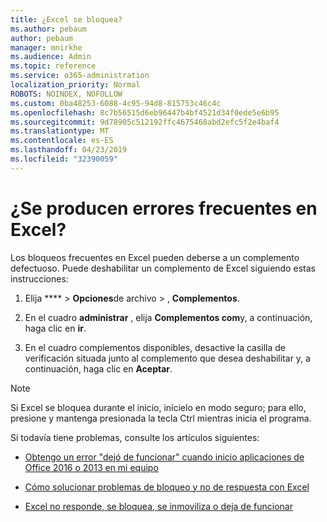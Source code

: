 ```yaml
---
title: ¿Excel se bloquea?
ms.author: pebaum
author: pebaum
manager: mnirkhe
ms.audience: Admin
ms.topic: reference
ms.service: o365-administration
localization_priority: Normal
ROBOTS: NOINDEX, NOFOLLOW
ms.custom: 0ba48253-6088-4c95-94d8-815753c46c4c
ms.openlocfilehash: 8c7b56515d6eb96447b4bf4521d34f0ede5e6b95
ms.sourcegitcommit: 9d78905c512192ffc4675468abd2efc5f2e4baf4
ms.translationtype: MT
ms.contentlocale: es-ES
ms.lasthandoff: 04/23/2019
ms.locfileid: "32390059"
---
```

# <a name="frequent-excel-crashes"></a>¿Se producen errores frecuentes en Excel?

Los bloqueos frecuentes en Excel pueden deberse a un complemento defectuoso. Puede deshabilitar un complemento de Excel siguiendo estas instrucciones:
  
1. Elija **** \> **Opciones**de archivo \> , **Complementos**.
    
2. En el cuadro **administrar** , elija **Complementos com**y, a continuación, haga clic en **ir**.
    
3. En el cuadro complementos disponibles, desactive la casilla de verificación situada junto al complemento que desea deshabilitar y, a continuación, haga clic en **Aceptar**.
    
> [!NOTE]
> Si Excel se bloquea durante el inicio, inícielo en modo seguro; para ello, presione y mantenga presionada la tecla Ctrl mientras inicia el programa. 
  
Si todavía tiene problemas, consulte los artículos siguientes:
  
- [Obtengo un error "dejó de funcionar" cuando inicio aplicaciones de Office 2016 o 2013 en mi equipo](https://support.office.com/article/52bd7985-4e99-4a35-84c8-2d9b8301a2fa.aspx)
    
- [Cómo solucionar problemas de bloqueo y no de respuesta con Excel](https://support.microsoft.com/help/2758592/how-to-troubleshoot-crashing-and-not-responding-issues-with-excel)
    
- [Excel no responde, se bloquea, se inmoviliza o deja de funcionar](https://support.office.com/article/37e7d3c9-9e84-40bf-a805-4ca6853a1ff4.aspx)
    
